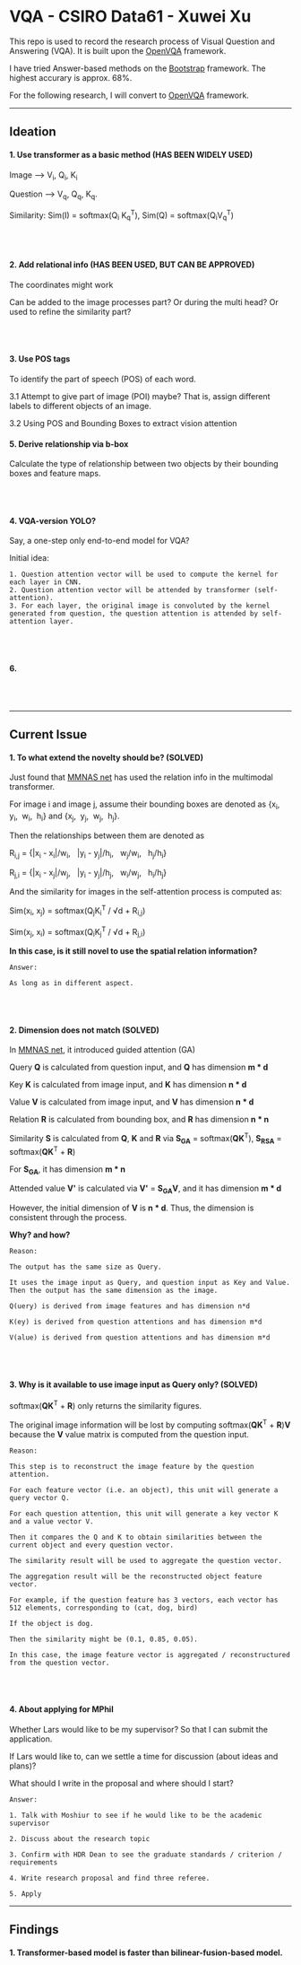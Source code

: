 # VQA - CSIRO Data61 - Xuwei Xu

This repo is used to record the research process of Visual Question and Answering (VQA). It is built upon the [OpenVQA](https://github.com/MILVLG/openvqa) framework.

I have tried Answer-based methods on the [Bootstrap](https://github.com/Cadene/bootstrap.pytorch) framework. The highest accurary is approx. 68%.

For the following research, I will convert to [OpenVQA](https://github.com/MILVLG/openvqa) framework.

---

## Ideation

#### 1. Use transformer as a basic method (HAS BEEN WIDELY USED)
  
Image --> V<sub>i</sub>, Q<sub>i</sub>, K<sub>i</sub>

Question --> V<sub>q</sub>, Q<sub>q</sub>, K<sub>q</sub>. 
    
Similarity: Sim(I) = softmax(Q<sub>i</sub> K<sub>q</sub><sup>T</sup>), Sim(Q) = softmax(Q<sub>i</sub>V<sub>q</sub><sup>T</sup>)

<br>
<br>

#### 2. Add relational info (HAS BEEN USED, BUT CAN BE APPROVED)

The coordinates might work

Can be added to the image processes part? Or during the multi head? Or used to refine the similarity part?

<br>
<br>

#### 3. Use POS tags

To identify the part of speech (POS) of each word. 

3.1 Attempt to give part of image (POI) maybe? That is, assign different labels to different objects of an image.

3.2 Using POS and Bounding Boxes to extract vision attention

#### 5. Derive relationship via b-box

Calculate the type of relationship between two objects by their bounding boxes and feature maps.

<br>
<br>

#### 4. VQA-version YOLO?

Say, a one-step only end-to-end model for VQA?

Initial idea: 
  
    1. Question attention vector will be used to compute the kernel for each layer in CNN.
    2. Question attention vector will be attended by transformer (self-attention).
    3. For each layer, the original image is convoluted by the kernel generated from question, the question attention is attended by self-attention layer.
    
<br>
<br>

#### 6. 

<br>
<br>

---

## Current Issue

#### 1. To what extend the novelty should be? (SOLVED)

Just found that [MMNAS net](https://arxiv.org/pdf/2004.12070.pdf) has used the relation info in the multimodal transformer.
    
For image i and image j, assume their bounding boxes are denoted as {x<sub>i</sub>,&nbsp; y<sub>i</sub>,&nbsp; w<sub>i</sub>,&nbsp; h<sub>i</sub>} and {x<sub>j</sub>,&nbsp; y<sub>j</sub>,&nbsp; w<sub>j</sub>,&nbsp; h<sub>j</sub>}.

Then the relationships between them are denoted as

R<sub>i,j</sub> = {|x<sub>i</sub> - x<sub>i</sub>|/w<sub>i</sub>,&nbsp;&nbsp;  |y<sub>i</sub> - y<sub>j</sub>|/h<sub>i</sub>,&nbsp;&nbsp;  w<sub>j</sub>/w<sub>i</sub>,&nbsp;&nbsp; h<sub>j</sub>/h<sub>i</sub>}

R<sub>j,i</sub> = {|x<sub>i</sub> - x<sub>j</sub>|/w<sub>j</sub>,&nbsp;&nbsp;  |y<sub>i</sub> - y<sub>j</sub>|/h<sub>j</sub>,&nbsp;&nbsp;  w<sub>i</sub>/w<sub>j</sub>,&nbsp;&nbsp; h<sub>i</sub>/h<sub>j</sub>}

And the similarity for images in the self-attention process is computed as:

Sim(x<sub>i</sub>, x<sub>j</sub>) = softmax(Q<sub>j</sub>K<sub>i</sub><sup>T</sup> / <span>&#8730;</span>d + R<sub>i,j</sub>)

Sim(x<sub>j</sub>, x<sub>i</sub>) = softmax(Q<sub>i</sub>K<sub>j</sub><sup>T</sup> / <span>&#8730;</span>d + R<sub>j,i</sub>)

**In this case, is it still novel to use the spatial relation information?**

```
Answer:

As long as in different aspect. 
```

<br>
<br>


#### 2. Dimension does not match (SOLVED)

In [MMNAS net](https://arxiv.org/pdf/2004.12070.pdf), it introduced guided attention (GA)

Query **Q** is calculated from question input, and **Q** has dimension **m * d**

Key **K** is calculated from image input, and **K** has dimension **n * d**

Value **V** is calculated from image input, and **V** has dimension **n * d**

Relation **R** is calculated from bounding box, and **R** has dimension **n * n**

Similarity **S** is calculated from **Q**, **K** and **R** via **S<sub>GA</sub>** = softmax(**QK**<sup>T</sup>), **S<sub>RSA</sub>** = softmax(**QK**<sup>T</sup> + **R**)

For **S<sub>GA</sub>**, it has dimension **m * n**

Attended value **V'** is calculated via **V'** = **S<sub>GA</sub>V**, and it has dimension **m * d**
 
However, the initial dimension of **V** is **n * d**. Thus, the dimension is consistent through the process.
 
**Why? and how?**

```
Reason:

The output has the same size as Query.

It uses the image input as Query, and question input as Key and Value. Then the output has the same dimension as the image.

Q(uery) is derived from image features and has dimension n*d

K(ey) is derived from question attentions and has dimension m*d

V(alue) is derived from question attentions and has dimension m*d
```

<br>
<br>

#### 3. Why is it available to use image input as Query only? (SOLVED)

softmax(**QK**<sup>T</sup> + **R**) only returns the similarity figures.

The original image information will be lost by computing softmax(**QK**<sup>T</sup> + **R**)**V** because the **V** value matrix is computed from the question input.

```
Reason:

This step is to reconstruct the image feature by the question attention.

For each feature vector (i.e. an object), this unit will generate a query vector Q.

For each question attention, this unit will generate a key vector K and a value vector V.

Then it compares the Q and K to obtain similarities between the current object and every question vector.

The similarity result will be used to aggregate the question vector.

The aggregation result will be the reconstructed object feature vector.

For example, if the question feature has 3 vectors, each vector has 512 elements, corresponding to (cat, dog, bird)

If the object is dog.

Then the similarity might be (0.1, 0.85, 0.05).

In this case, the image feature vector is aggregated / reconstructured from the question vector.

```
<br>
<br>

#### 4. About applying for MPhil 

Whether Lars would like to be my supervisor? So that I can submit the application.

If Lars would like to, can we settle a time for discussion (about ideas and plans)?

What should I write in the proposal and where should I start?

```
Answer:

1. Talk with Moshiur to see if he would like to be the academic supervisor

2. Discuss about the research topic

3. Confirm with HDR Dean to see the graduate standards / criterion / requirements

4. Write research proposal and find three referee.

5. Apply
```

---

## Findings

#### 1. Transformer-based model is faster than bilinear-fusion-based model.
